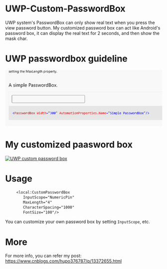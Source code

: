 # UWP-Custom-PasswordBox
UWP system's PasswordBox can only show real text when you press the view password button. My customized password box can act like Android's password box, it can display the real text for 2 seconds, and then show the mask char.

# UWP passwordbox guideline

![](https://github.com/hupo376787/UWP-Custom-PasswordBox/blob/master/GIF.gif)


# My customized paasword box
[![UWP custom password box](https://res.cloudinary.com/marcomontalbano/image/upload/v1595578010/video_to_markdown/images/youtube--eHhDG3dW1bI-c05b58ac6eb4c4700831b2b3070cd403.jpg)](https://youtu.be/eHhDG3dW1bI "UWP custom password box")

# Usage 
         <local:CustomPasswordBox 
            InputScope="NumericPin"
            MaxLength="4" 
            CharacterSpacing="1000" 
            FontSize="100"/>
            
You can customize your own password box by setting `InputScope`, etc.

# More
For more info, you can refer my post: https://www.cnblogs.com/hupo376787/p/13372655.html
